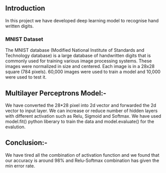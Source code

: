 ## Introduction
In this project we have developed deep learning model to recognise hand written digits.

### MNIST Dataset
The MNIST database (Modified National Institute of Standards and Technology database) is a large database of handwritten digits that is commonly used for training various image processing systems. These images were normalized in size and centered. Each image is in a 28x28 square (784 pixels). 60,000 images were used to train a model and 10,000 were used to test it.

## Multilayer Perceptrons Model:-
We have converted the 28*28 pixel into 2d vector and forwarded the 2d vector to input layer. We can increase or reduce number of hidden layers with different activation such as Relu, Sigmoid and Softmax. We have used model.fit() python liberary to train the data and model.evaluate() for the evalution.

## Conclusion:-
We have tired all the combination of activation function and we found that our accuracy is around 98% and Relu-Softmax combination  has given the min error rate.
